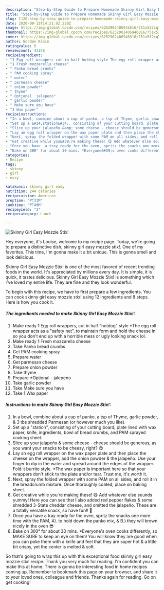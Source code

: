 ```yaml
---
description: "Step-by-Step Guide to Prepare Homemade Skinny Girl Easy Mozzie Stix!"
title: "Step-by-Step Guide to Prepare Homemade Skinny Girl Easy Mozzie Stix!"
slug: 1120-step-by-step-guide-to-prepare-homemade-skinny-girl-easy-mozzie-stix
date: 2020-09-15T14:21:02.220Z
image: https://img-global.cpcdn.com/recipes/6252902406946816/751x532cq70/skinny-girl-easy-mozzie-stix-recipe-main-photo.jpg
thumbnail: https://img-global.cpcdn.com/recipes/6252902406946816/751x532cq70/skinny-girl-easy-mozzie-stix-recipe-main-photo.jpg
cover: https://img-global.cpcdn.com/recipes/6252902406946816/751x532cq70/skinny-girl-easy-mozzie-stix-recipe-main-photo.jpg
author: Gordon Klein
ratingvalue: 5
reviewcount: 43148
recipeingredient:
- "1 Egg roll wrappers cut in half hotdog style The egg roll wrapper acts as a safety net to maintain form and hold the cheese in so you dont end up with a horrible mess or ugly looking snack lol"
- "1 Fresh mozzarella cheese"
- " Panko bread crumbs"
- " PAM cooking spray"
- " water"
- " parmesan cheese"
- " onion powder"
- " thyme"
- " Optional  jalepeno"
- " garlic powder"
- " Make sure you have"
- "1 Wax paper"
recipeinstructions:
- "In a bowl, combine about a cup of panko, a tsp of Thyme, garlic powder, &amp; 3 tbs shredded Parmesan (or however much you like)."
- "Set up a &#34;station&#34;, consisting of your cutting board, plate lined with wax paper, knife, ingredients, bowl of bread crumbs, and PAM sprayed cooking sheet."
- "Slice up your jalapeño &amp; some cheese - cheese should be generous, as you want your snacks to be cheesy, right? 😋"
- "Lay an egg roll wrapper on the wax paper plate and then place the cheese on the wrapper, add the onion powder &amp; the jalapeño. Use your finger to dip in the water and spread around the edges of the wrapper. Fold it burrito style. *The wax paper is important here so that your wrappers don&#39;t stick to the plate and/or tear. Trust me, it&#39;s worth it."
- "Next, spray the folded wrapper with some PAM on all sides, and roll it in the breadcrumb mixture. Once thoroughly coated, place on baking sheet."
- "Get creative while you&#39;re making these! 😋 Add whatever else sounds yummy! Here you can see that I also added red pepper flakes &amp; some shredded 3-State cheddar cheese, and omitted the jalapeño. These are a totally versatile snack, so have fun!! 🎉"
- "Once you have  a tray ready for the oven, spritz the snacks one more time with the PAM, A). to hold down the panko mix, &amp; B.) they will brown nicely in the oven 😎"
- "Bake on 300° for about 30 mins. *Everyone&#39;s oven cooks differently, so MAKE SURE to keep an eye on them! You will know they are good when you can poke them with a knife and feel that they are super hot &amp; a little bit crispy, yet the center is melted &amp; soft."
categories:
- Recipe
tags:
- skinny
- girl
- easy

katakunci: skinny girl easy 
nutrition: 244 calories
recipecuisine: American
preptime: "PT31M"
cooktime: "PT49M"
recipeyield: "3"
recipecategory: Lunch

---
```



![Skinny Girl Easy Mozzie Stix!](https://img-global.cpcdn.com/recipes/6252902406946816/751x532cq70/skinny-girl-easy-mozzie-stix-recipe-main-photo.jpg)

Hey everyone, it's Louise, welcome to my recipe page. Today, we're going to prepare a distinctive dish, skinny girl easy mozzie stix!. One of my favorites. This time, I'm gonna make it a bit unique. This is gonna smell and look delicious.

Skinny Girl Easy Mozzie Stix! is one of the most favored of recent trending foods in the world. It's appreciated by millions every day. It is simple, it is quick, it tastes delicious. Skinny Girl Easy Mozzie Stix! is something which I've loved my entire life. They are fine and they look wonderful.




To begin with this recipe, we have to first prepare a few ingredients. You can cook skinny girl easy mozzie stix! using 12 ingredients and 8 steps. Here is how you cook it.

<!--inarticleads1-->

##### The ingredients needed to make Skinny Girl Easy Mozzie Stix!:

1. Make ready 1 Egg roll wrappers, cut in half &#34;hotdog&#34; style *The egg roll wrapper acts as a &#34;safety net&#34;, to maintain form and hold the cheese in so you don&#39;t end up with a horrible mess or ugly looking snack lol.
1. Make ready 1 Fresh mozzarella cheese
1. Take  Panko bread crumbs
1. Get  PAM cooking spray
1. Prepare  water
1. Get  parmesan cheese
1. Prepare  onion powder
1. Take  thyme
1. Prepare  *Optional - jalepeno
1. Take  garlic powder
1. Take  Make sure you have
1. Take 1 Wax paper




<!--inarticleads2-->

##### Instructions to make Skinny Girl Easy Mozzie Stix!:

1. In a bowl, combine about a cup of panko, a tsp of Thyme, garlic powder, &amp; 3 tbs shredded Parmesan (or however much you like).
1. Set up a &#34;station&#34;, consisting of your cutting board, plate lined with wax paper, knife, ingredients, bowl of bread crumbs, and PAM sprayed cooking sheet.
1. Slice up your jalapeño &amp; some cheese - cheese should be generous, as you want your snacks to be cheesy, right? 😋
1. Lay an egg roll wrapper on the wax paper plate and then place the cheese on the wrapper, add the onion powder &amp; the jalapeño. Use your finger to dip in the water and spread around the edges of the wrapper. Fold it burrito style. *The wax paper is important here so that your wrappers don&#39;t stick to the plate and/or tear. Trust me, it&#39;s worth it.
1. Next, spray the folded wrapper with some PAM on all sides, and roll it in the breadcrumb mixture. Once thoroughly coated, place on baking sheet.
1. Get creative while you&#39;re making these! 😋 Add whatever else sounds yummy! Here you can see that I also added red pepper flakes &amp; some shredded 3-State cheddar cheese, and omitted the jalapeño. These are a totally versatile snack, so have fun!! 🎉
1. Once you have  a tray ready for the oven, spritz the snacks one more time with the PAM, A). to hold down the panko mix, &amp; B.) they will brown nicely in the oven 😎
1. Bake on 300° for about 30 mins. *Everyone&#39;s oven cooks differently, so MAKE SURE to keep an eye on them! You will know they are good when you can poke them with a knife and feel that they are super hot &amp; a little bit crispy, yet the center is melted &amp; soft.




So that's going to wrap this up with this exceptional food skinny girl easy mozzie stix! recipe. Thank you very much for reading. I'm confident you can make this at home. There is gonna be interesting food in home recipes coming up. Remember to bookmark this page on your browser, and share it to your loved ones, colleague and friends. Thanks again for reading. Go on get cooking!
